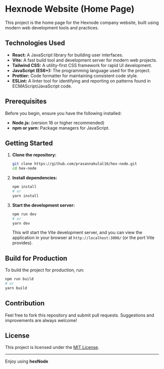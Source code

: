 # Hexnode Website (Home Page)

This project is the home page for the Hexnode company website, built using modern web development tools and practices.

## Technologies Used

- **React:** A JavaScript library for building user interfaces.
- **Vite:** A fast build tool and development server for modern web projects.
- **Tailwind CSS:** A utility-first CSS framework for rapid UI development.
- **JavaScript (ES6+):** The programming language used for the project.
- **Prettier:** Code formatter for maintaining consistent code style.
- **ESLint:** A linter tool for identifying and reporting on patterns found in ECMAScript/JavaScript code.

## Prerequisites

Before you begin, ensure you have the following installed:

- **Node.js:** (version 16 or higher recommended)
- **npm or yarn:** Package managers for JavaScript.

## Getting Started

1.  **Clone the repository:**

    ```bash
    git clone https://github.com/prasannakulal16/hex-node.git
    cd hex-node
    ```

2.  **Install dependencies:**

    ```bash
    npm install
    # or
    yarn install
    ```

3.  **Start the development server:**

    ```bash
    npm run dev
    # or
    yarn dev
    ```

    This will start the Vite development server, and you can view the application in your browser at `http://localhost:3000/` (or the port Vite provides).

## Build for Production

To build the project for production, run:

```bash
npm run build
# or
yarn build
```

## Contribution

Feel free to fork this repository and submit pull requests. Suggestions and improvements are always welcome!

## License

This project is licensed under the [MIT License](LICENSE).

---

Enjoy using **hexNode**
